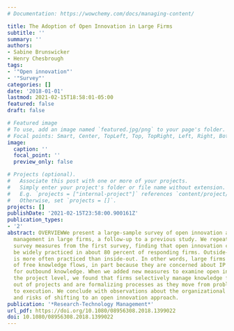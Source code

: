 ```yaml
---
# Documentation: https://wowchemy.com/docs/managing-content/

title: The Adoption of Open Innovation in Large Firms
subtitle: ''
summary: ''
authors:
- Sabine Brunswicker
- Henry Chesbrough
tags:
- '"Open innovation"'
- '"Survey"'
categories: []
date: '2018-01-01'
lastmod: 2021-02-15T18:58:01-05:00
featured: false
draft: false

# Featured image
# To use, add an image named `featured.jpg/png` to your page's folder.
# Focal points: Smart, Center, TopLeft, Top, TopRight, Left, Right, BottomLeft, Bottom, BottomRight.
image:
  caption: ''
  focal_point: ''
  preview_only: false

# Projects (optional).
#   Associate this post with one or more of your projects.
#   Simply enter your project's folder or file name without extension.
#   E.g. `projects = ["internal-project"]` references `content/project/deep-learning/index.md`.
#   Otherwise, set `projects = []`.
projects: []
publishDate: '2021-02-15T23:58:00.900161Z'
publication_types:
- '2'
abstract: OVERVIEWWe present a large-sample survey of open innovation adoption and
  management in large firms, a follow-up to a previous study. We repeat some of the
  survey measures from the first survey, finding that open innovation continues to
  be widely practiced in about 80 percent of responding firms. Outside-in open innovation
  is more often practiced than inside-out. In other words, large firms are net takers
  of free knowledge flows, in part because they are concerned about IP protection
  for outbound knowledge. When we added new measures to examine open innovation at
  the project level, we found that firms selectively manage knowledge flows into and
  out of projects and are formalizing processes as they move from problem definition
  to execution. We conclude with observations about the organizational challenges
  and risks of shifting to an open innovation approach.
publication: '*Research-Technology Management*'
url_pdf: https://doi.org/10.1080/08956308.2018.1399022
doi: 10.1080/08956308.2018.1399022
---
```

